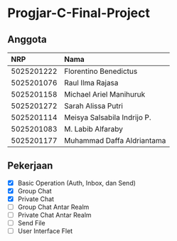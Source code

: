 # Progjar-C-Final-Project
## Anggota

| NRP        | Nama                         |
| :--------- | :--------------------------- |
| 5025201222 | Florentino Benedictus        |
| 5025201076 | Raul Ilma Rajasa             |
| 5025201158 | Michael Ariel Manihuruk      |
| 5025201272 | Sarah Alissa Putri           |
| 5025201114 | Meisya Salsabila Indrijo P.  |
| 5025201083 | M. Labib Alfaraby            |
| 5025201177 | Muhammad Daffa Aldriantama   |

## Pekerjaan
-   [x] Basic Operation (Auth, Inbox, dan Send)
-   [x] Group Chat
-   [x] Private Chat
-   [ ] Group Chat Antar Realm
-   [ ] Private Chat Antar Realm
-   [ ] Send File
-   [ ] User Interface Flet
